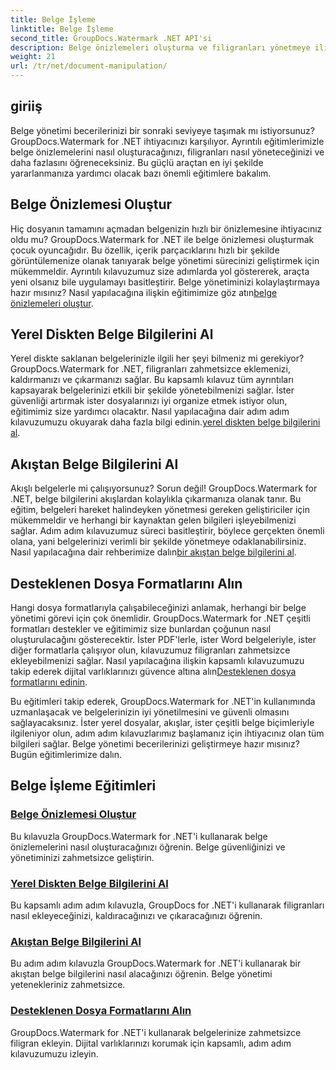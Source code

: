 ```yaml
---
title: Belge İşleme
linktitle: Belge İşleme
second_title: GroupDocs.Watermark .NET API'si
description: Belge önizlemeleri oluşturma ve filigranları yönetmeye ilişkin GroupDocs.Watermark for .NET eğitimlerini keşfedin. Belge güvenliğini ve yönetimini geliştirin.
weight: 21
url: /tr/net/document-manipulation/
---
```

## giriiş

Belge yönetimi becerilerinizi bir sonraki seviyeye taşımak mı istiyorsunuz? GroupDocs.Watermark for .NET ihtiyacınızı karşılıyor. Ayrıntılı eğitimlerimizle belge önizlemelerini nasıl oluşturacağınızı, filigranları nasıl yöneteceğinizi ve daha fazlasını öğreneceksiniz. Bu güçlü araçtan en iyi şekilde yararlanmanıza yardımcı olacak bazı önemli eğitimlere bakalım.


## Belge Önizlemesi Oluştur
 Hiç dosyanın tamamını açmadan belgenizin hızlı bir önizlemesine ihtiyacınız oldu mu? GroupDocs.Watermark for .NET ile belge önizlemesi oluşturmak çocuk oyuncağıdır. Bu özellik, içerik parçacıklarını hızlı bir şekilde görüntülemenize olanak tanıyarak belge yönetimi sürecinizi geliştirmek için mükemmeldir. Ayrıntılı kılavuzumuz size adımlarda yol göstererek, araçta yeni olsanız bile uygulamayı basitleştirir. Belge yönetiminizi kolaylaştırmaya hazır mısınız? Nasıl yapılacağına ilişkin eğitimimize göz atın[belge önizlemeleri oluştur](./generate-document-preview/).

## Yerel Diskten Belge Bilgilerini Al
Yerel diskte saklanan belgelerinizle ilgili her şeyi bilmeniz mi gerekiyor? GroupDocs.Watermark for .NET, filigranları zahmetsizce eklemenizi, kaldırmanızı ve çıkarmanızı sağlar. Bu kapsamlı kılavuz tüm ayrıntıları kapsayarak belgelerinizi etkili bir şekilde yönetebilmenizi sağlar. İster güvenliği artırmak ister dosyalarınızı iyi organize etmek istiyor olun, eğitimimiz size yardımcı olacaktır. Nasıl yapılacağına dair adım adım kılavuzumuzu okuyarak daha fazla bilgi edinin.[yerel diskten belge bilgilerini al](./get-document-info-local-disk/).

## Akıştan Belge Bilgilerini Al
 Akışlı belgelerle mi çalışıyorsunuz? Sorun değil! GroupDocs.Watermark for .NET, belge bilgilerini akışlardan kolaylıkla çıkarmanıza olanak tanır. Bu eğitim, belgeleri hareket halindeyken yönetmesi gereken geliştiriciler için mükemmeldir ve herhangi bir kaynaktan gelen bilgileri işleyebilmenizi sağlar. Adım adım kılavuzumuz süreci basitleştirir, böylece gerçekten önemli olana, yani belgelerinizi verimli bir şekilde yönetmeye odaklanabilirsiniz. Nasıl yapılacağına dair rehberimize dalın[bir akıştan belge bilgilerini al](./get-document-info-stream/).

## Desteklenen Dosya Formatlarını Alın
 Hangi dosya formatlarıyla çalışabileceğinizi anlamak, herhangi bir belge yönetimi görevi için çok önemlidir. GroupDocs.Watermark for .NET çeşitli formatları destekler ve eğitimimiz size bunlardan çoğunun nasıl oluşturulacağını gösterecektir. İster PDF'lerle, ister Word belgeleriyle, ister diğer formatlarla çalışıyor olun, kılavuzumuz filigranları zahmetsizce ekleyebilmenizi sağlar. Nasıl yapılacağına ilişkin kapsamlı kılavuzumuzu takip ederek dijital varlıklarınızı güvence altına alın[Desteklenen dosya formatlarını edinin](./get-supported-file-formats/).

Bu eğitimleri takip ederek, GroupDocs.Watermark for .NET'in kullanımında uzmanlaşacak ve belgelerinizin iyi yönetilmesini ve güvenli olmasını sağlayacaksınız. İster yerel dosyalar, akışlar, ister çeşitli belge biçimleriyle ilgileniyor olun, adım adım kılavuzlarımız başlamanız için ihtiyacınız olan tüm bilgileri sağlar. Belge yönetimi becerilerinizi geliştirmeye hazır mısınız? Bugün eğitimlerimize dalın.
## Belge İşleme Eğitimleri
### [Belge Önizlemesi Oluştur](./generate-document-preview/)
Bu kılavuzla GroupDocs.Watermark for .NET'i kullanarak belge önizlemelerini nasıl oluşturacağınızı öğrenin. Belge güvenliğinizi ve yönetiminizi zahmetsizce geliştirin.
### [Yerel Diskten Belge Bilgilerini Al](./get-document-info-local-disk/)
Bu kapsamlı adım adım kılavuzla, GroupDocs for .NET'i kullanarak filigranları nasıl ekleyeceğinizi, kaldıracağınızı ve çıkaracağınızı öğrenin.
### [Akıştan Belge Bilgilerini Al](./get-document-info-stream/)
Bu adım adım kılavuzla GroupDocs.Watermark for .NET'i kullanarak bir akıştan belge bilgilerini nasıl alacağınızı öğrenin. Belge yönetimi yetenekleriniz zahmetsizce.
### [Desteklenen Dosya Formatlarını Alın](./get-supported-file-formats/)
GroupDocs.Watermark for .NET'i kullanarak belgelerinize zahmetsizce filigran ekleyin. Dijital varlıklarınızı korumak için kapsamlı, adım adım kılavuzumuzu izleyin.